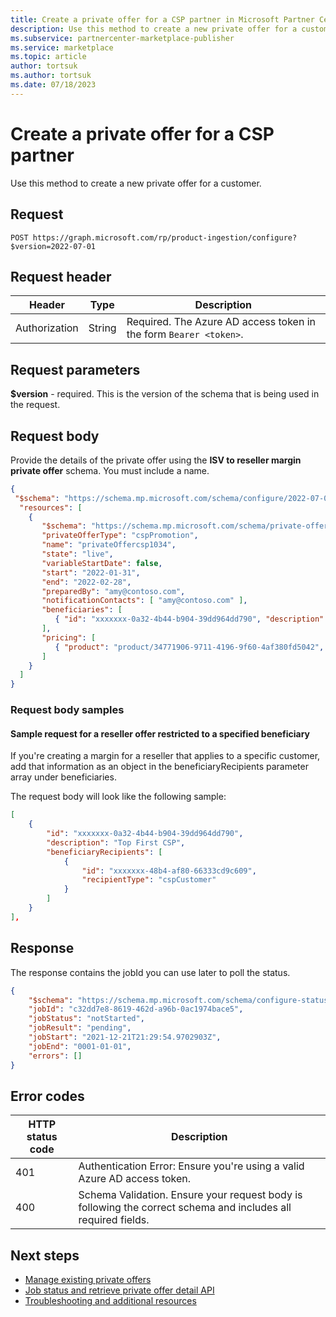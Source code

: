 ```yaml
---
title: Create a private offer for a CSP partner in Microsoft Partner Center
description: Use this method to create a new private offer for a customer. 
ms.subservice: partnercenter-marketplace-publisher
ms.service: marketplace
ms.topic: article
author: tortsuk
ms.author: tortsuk
ms.date: 07/18/2023
---
```


# Create a private offer for a CSP partner

Use this method to create a new private offer for a customer.

## Request

```
POST https://graph.microsoft.com/rp/product-ingestion/configure?$version=2022-07-01
```

## Request header

| Header        | Type    | Description    |
| ------------- | ------- | -------------- |
| Authorization | String  | Required. The Azure AD access token in the form ```Bearer <token>```. |

## Request parameters

**$version** - required. This is the version of the schema that is being used in the request.

## Request body

Provide the details of the private offer using the **ISV to reseller margin private offer** schema. You must include a name.

```JSON
{
 "$schema": "https://schema.mp.microsoft.com/schema/configure/2022-07-01", 
  "resources": [ 
    { 
       "$schema": "https://schema.mp.microsoft.com/schema/private-offer/2023-07-15", 
       "privateOfferType": "cspPromotion",
       "name": "privateOffercsp1034",
       "state": "live",
       "variableStartDate": false,
       "start": "2022-01-31",
       "end": "2022-02-28",
       "preparedBy": "amy@contoso.com",
       "notificationContacts": [ "amy@contoso.com" ],
       "beneficiaries": [ 
          { "id": "xxxxxxx-0a32-4b44-b904-39dd964dd790", "description": "Top First CSP"}
       ], 
       "pricing": [ 
          { "product": "product/34771906-9711-4196-9f60-4af380fd5042", "plan":"plan/123456","discountType": "percentage","discountPercentage": 5 }
       ]
    }
  ]
}
```

### Request body samples

#### Sample request for a reseller offer restricted to a specified beneficiary

If you're creating a margin for a reseller that applies to a specific customer, add that information as an object in the beneficiaryRecipients parameter array under beneficiaries.

The request body will look like the following sample:

```JSON
[
    {
        "id": "xxxxxxx-0a32-4b44-b904-39dd964dd790",
        "description": "Top First CSP",
        "beneficiaryRecipients": [
            {
                "id": "xxxxxxx-48b4-af80-66333cd9c609",
                "recipientType": "cspCustomer"
            }
        ]
    }
],
```

## Response

The response contains the jobId you can use later to poll the status.

```JSON
{
    "$schema": "https://schema.mp.microsoft.com/schema/configure-status/2022-07-01",
    "jobId": "c32dd7e8-8619-462d-a96b-0ac1974bace5",
    "jobStatus": "notStarted",
    "jobResult": "pending",
    "jobStart": "2021-12-21T21:29:54.9702903Z",
    "jobEnd": "0001-01-01",
    "errors": []
}
```

## Error codes

| HTTP status code | Description              |
| ---------------- | ------------------------ |
| 401              | Authentication Error: Ensure you're using a valid Azure AD access token. |
| 400              | Schema Validation. Ensure your request body is following the correct schema and includes all required fields. |

## Next steps

- [Manage existing private offers](manage-existing-private-offers-via-api.md)
- [Job status and retrieve private offer detail API](job-status-and-retrieve-private-offer-detail-api.md)
- [Troubleshooting and additional resources](private-offer-api-troubleshooting.md)
